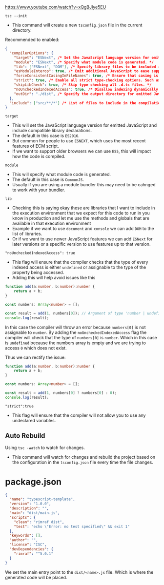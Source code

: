 https://www.youtube.com/watch?v=xQgBJIye5EU

`tsc --init`
- This command will create a new `tsconfig.json` file in the current directory.

Recommended to enabled:

```json
{
  "compilerOptions": {
    "target": "ESNext", /* Set the JavaScript language version for emitted JavaScript and include compatible library declarations. */
    "module": "ESNext", /* Specify what module code is generated. */
    "lib": ["ESNext", "DOM"], /* Specify library files to be included in the compilation. */
    "esModuleInterop": true, /* Emit additional JavaScript to ease support for importing CommonJS modules. This enables 'allowSyntheticDefaultImports' for type compatibility. */
    "forceConsistentCasingInFileNames": true, /* Ensure that casing is correct in imports. */
    "strict": true, /* Enable all strict type-checking options. Such as 'strictNullChecks', 'strictPropertyInitialization' */
    "skipLibCheck": true, /* Skip type checking all .d.ts files. */
    "noUncheckedIndexedAccess": true, /* Disallow indexing dynamically typed objects. */
    "outDir": "./dist", /* Specify the output directory for emitted JavaScript files. */
  },
  "include": ["src/**/*"] /* List of files to include in the compilation. */
}
```

`target`
- This will set the JavaScript language version for emitted JavaScript and include compatible library declarations.
- The default in this case is `ES2016`.
- But common for people to use `ESNEXT`, which uses the most recent features of ECM script.
- If we want to support older browsers we can use `ES5`, this will impact how the code is compiled.

`module`
- This will specify what module code is generated.
- The default in this case is `CommonJS`.
- Usually if you are using a module bundler this may need to be cahnged to work with your bundler.

`lib`
- Checking this is saying okay these are libraries that I want to include in the execution environment that we expect for this code to run in you know in production and let me use the methods and globals that are available in that execution environment 
- Example if we want to use `document` and `console` we can add `DOM` to the list of libraries.
- Or if we want to use newer JavaScript features we can add `ESNext` for later versions or a specific version to use features up to that version.

`"noUncheckedIndexedAccess": true`
- This flag will ensure that the compiler checks that the type of every indexed access is either `undefined` or assignable to the type of the property being accessed.
- Adding this will help avoid issues like this

```typescript
function add(a:number, b:number):number {
    return a + b;
}

const numbers: Array<number> = [];

const result = add(1, numbers[0]); // Argument of type 'number | undefined' is not assignable to parameter of type 'number'.  Type 'undefined' is not assignable to type 'number'.ts(2345)
console.log(result);

```
In this case the compiler will throw an error because `numbers[0]` is not assignable to `number`. By adding the `noUncheckedIndexedAccess` flag the compiler will check that the type of `numbers[0]` is `number`.
Which in this case is `undefined` because the numbers array is empty and we are trying to access `0` which does not exist.

Thus we can rectify the issue:
```ts
function add(a:number, b:number):number {
    return a + b;
}

const numbers: Array<number> = [];

const result = add(1, numbers[0] ? numbers[0] : 0);
console.log(result);

```


`"strict":true`
- This flag will ensure that the compiler will not allow you to use any undeclared variables.


## Auto Rebuild
Using `tsc -watch` to watch for changes.
- This command will watch for changes and rebuild the project based on the configuration in the `tsconfig.json` file every time the file changes.


# package.json

```json
{
  "name": "typescript-template",
  "version": "1.0.0",
  "description": "",
  "main": "dist/main.js",
  "scripts": {
    "clean": "rimraf dist",
    "test": "echo \"Error: no test specified\" && exit 1"
  },
  "keywords": [],
  "author": "",
  "license": "ISC",
  "devDependencies": {
    "rimraf": "^5.0.1"
  }
}

```

We set the main entry point to the `dist/<name>.js` file. Which is where the generated code will be placed.